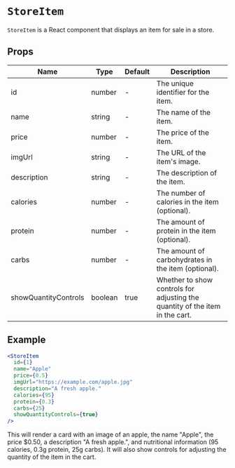 # `StoreItem`

`StoreItem` is a React component that displays an item for sale in a store.

## Props

| Name                 | Type    | Default | Description                                                                  |
| -------------------- | ------- | ------- | ---------------------------------------------------------------------------- |
| id                   | number  | -       | The unique identifier for the item.                                          |
| name                 | string  | -       | The name of the item.                                                        |
| price                | number  | -       | The price of the item.                                                       |
| imgUrl               | string  | -       | The URL of the item's image.                                                 |
| description          | string  | -       | The description of the item.                                                 |
| calories             | number  | -       | The number of calories in the item (optional).                               |
| protein              | number  | -       | The amount of protein in the item (optional).                                |
| carbs                | number  | -       | The amount of carbohydrates in the item (optional).                          |
| showQuantityControls | boolean | true    | Whether to show controls for adjusting the quantity of the item in the cart. |

## Example

```jsx
<StoreItem
  id={1}
  name="Apple"
  price={0.5}
  imgUrl="https://example.com/apple.jpg"
  description="A fresh apple."
  calories={95}
  protein={0.3}
  carbs={25}
  showQuantityControls={true}
/>
```

This will render a card with an image of an apple, the name "Apple", the price $0.50, a description "A fresh apple.", and nutritional information (95 calories, 0.3g protein, 25g carbs). It will also show controls for adjusting the quantity of the item in the cart.
